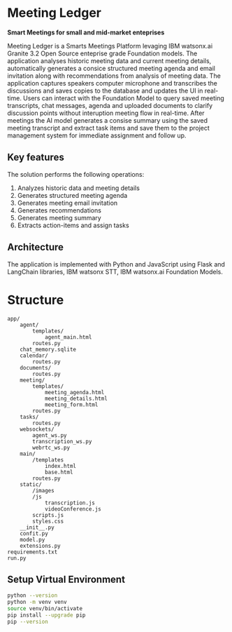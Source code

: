 # Meeting Ledger
**Smart Meetings for small and mid-market enteprises**

Meeting Ledger is a Smarts Meetings Platform levaging IBM watsonx.ai Granite 3.2 Open Source enteprise grade Foundation models. The application analyses historic meeting data and current meeting details, automatically generates a consice structured meeting agenda and email invitation along with recommendations from analysis of meeting data. The application captures speakers computer microphone and transcribes the discussions and saves copies to the database and updates the UI in real-time. Users can interact with the Foundation Model to query saved meeting transcripts, chat messages, agenda and uploaded documents to clarify discussion points without interuption meeting flow in real-time. After meetings the AI model generates a consise summary using the saved meeting transcript and extract task items and save them to the project management system for immediate assignment and follow up.

## Key features
The solution performs the following operations:
1. Analyzes historic data and meeting details
2. Generates structured meeting agenda
3. Generates meeting email invitation
4. Generates recommendations
5. Generates meeting summary
6. Extracts action-items and assign tasks



## Architecture
The application is implemented with Python and JavaScript using Flask and LangChain libraries, IBM watsonx STT, IBM watsonx.ai Foundation Models.


# Structure
```
app/
    agent/
        templates/
            agent_main.html
        routes.py
    chat_memory.sqlite
    calendar/
        routes.py
    documents/
        routes.py
    meeting/
        templates/
            meeting_agenda.html
            meeting_details.html
            meeting_form.html
        routes.py
    tasks/
        routes.py
    websockets/
        agent_ws.py
        transcription_ws.py
        webrtc_ws.py
    main/
        /templates
            index.html
            base.html
        routes.py
    static/
        /images
        /js
            transcription.js
            videoConference.js
        scripts.js
        styles.css
    __init__.py
    confit.py
    model.py
    extensions.py
requirements.txt
run.py
```

## Setup Virtual Environment
```sh
python --version
python -m venv venv
source venv/bin/activate
pip install --upgrade pip
pip --version
```
